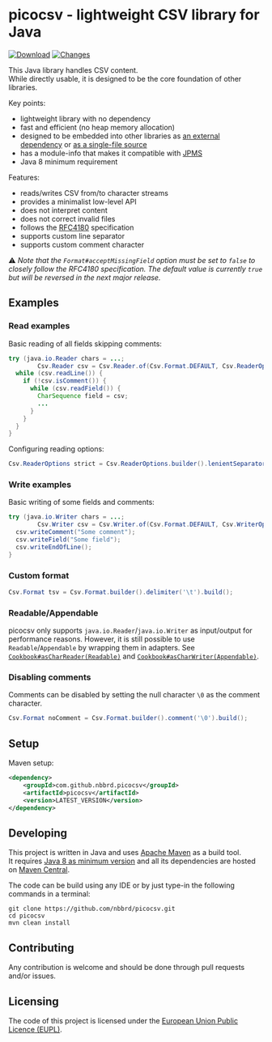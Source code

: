 # picocsv - lightweight CSV library for Java

[![Download](https://img.shields.io/github/release/nbbrd/picocsv.svg)](https://github.com/nbbrd/picocsv/releases/latest)
[![Changes](https://img.shields.io/endpoint?url=https%3A%2F%2Fraw.githubusercontent.com%2Fnbbrd%2Fpicocsv%2Fbadges%2Funreleased-changes.json)](https://github.com/nbbrd/picocsv/blob/develop/CHANGELOG.md)

This Java library handles CSV content.  
While directly usable, it is designed to be the core foundation of other libraries.

Key points:

- lightweight library with no dependency
- fast and efficient (no heap memory allocation)
- designed to be embedded into other libraries
  as [an external dependency](https://search.maven.org/artifact/com.github.nbbrd.picocsv/picocsv)
  or [as a single-file source](https://github.com/nbbrd/picocsv/blob/develop/src/main/java/nbbrd/picocsv/Csv.java)
- has a module-info that makes it compatible with [JPMS](https://www.baeldung.com/java-9-modularity)
- Java 8 minimum requirement

Features:

- reads/writes CSV from/to character streams
- provides a minimalist low-level API
- does not interpret content
- does not correct invalid files
- follows the [RFC4180](https://tools.ietf.org/html/rfc4180) specification
- supports custom line separator
- supports custom comment character

⚠️ _Note that the `Format#acceptMissingField` option must be set to `false` to closely follow the RFC4180 specification.
The default value is currently `true` but will be reversed in the next major release._

## Examples

### Read examples

Basic reading of all fields skipping comments:

```java
try (java.io.Reader chars = ...; 
        Csv.Reader csv = Csv.Reader.of(Csv.Format.DEFAULT, Csv.ReaderOptions.DEFAULT, chars)) {
  while (csv.readLine()) {
    if (!csv.isComment()) {
      while (csv.readField()) {
        CharSequence field = csv;
        ...
      }
    }
  }
}
```

Configuring reading options:

```java
Csv.ReaderOptions strict = Csv.ReaderOptions.builder().lenientSeparator(false).build();
```

### Write examples

Basic writing of some fields and comments:

```java
try (java.io.Writer chars = ...;
        Csv.Writer csv = Csv.Writer.of(Csv.Format.DEFAULT, Csv.WriterOptions.DEFAULT, chars)) {
  csv.writeComment("Some comment");
  csv.writeField("Some field");
  csv.writeEndOfLine();
}
```

### Custom format

```java
Csv.Format tsv = Csv.Format.builder().delimiter('\t').build();
```

### Readable/Appendable

picocsv only supports `java.io.Reader`/`java.io.Writer` as input/output for performance reasons.
However, it is still possible to use `Readable`/`Appendable` by wrapping them in adapters.
See [`Cookbook#asCharReader(Readable)`](https://github.com/nbbrd/picocsv/blob/develop/src/test/java/_demo/Cookbook.java) and [`Cookbook#asCharWriter(Appendable)`](https://github.com/nbbrd/picocsv/blob/develop/src/test/java/_demo/Cookbook.java).

### Disabling comments

Comments can be disabled by setting the null character `\0` as the comment character.
```java
Csv.Format noComment = Csv.Format.builder().comment('\0').build();
```

## Setup

Maven setup:

```xml
<dependency>
    <groupId>com.github.nbbrd.picocsv</groupId>
    <artifactId>picocsv</artifactId>
    <version>LATEST_VERSION</version>
</dependency>
```

## Developing

This project is written in Java and uses [Apache Maven](https://maven.apache.org/) as a build tool.  
It requires [Java 8 as minimum version](https://whichjdk.com/) and all its dependencies are hosted on [Maven Central](https://search.maven.org/).

The code can be build using any IDE or by just type-in the following commands in a terminal:

```shell
git clone https://github.com/nbbrd/picocsv.git
cd picocsv
mvn clean install
```

## Contributing

Any contribution is welcome and should be done through pull requests and/or issues.

## Licensing

The code of this project is licensed under the [European Union Public Licence (EUPL)](https://joinup.ec.europa.eu/page/eupl-text-11-12).

